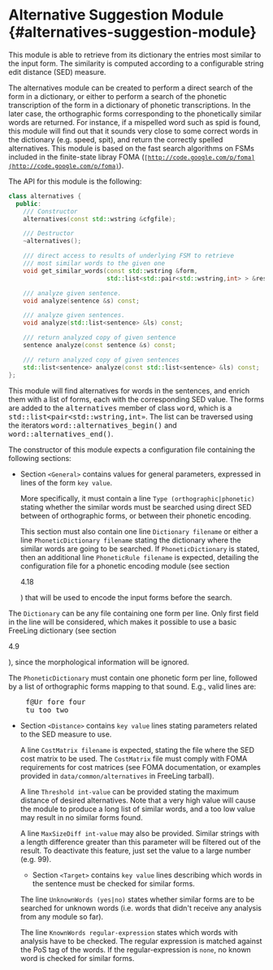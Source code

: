 # Alternative Suggestion Module {#alternatives-suggestion-module}

This module is able to retrieve from its dictionary the entries most similar to the input form. The similarity is computed according to a configurable string edit distance (SED) measure.

The alternatives module can be created to perform a direct search of the form in a dictionary, or either to perform a search of the phonetic transcription of the form in a dictionary of phonetic transcriptions. In the later case, the orthographic forms corresponding to the phonetically similar words are returned. For instance, if a mispelled word such as spid is found, this module will find out that it sounds very close to some correct words in the dictionary (e.g. speed, spit), and return the correctly spelled alternatives. This module is based on the fast search algorithms on FSMs included in the finite-state libray FOMA (<small class="SMALL"><tt>[http://code.google.com/p/foma](http://code.google.com/p/foma)</tt></small>).

The API for this module is the following:

```C++
class alternatives {
  public:
    /// Constructor
    alternatives(const std::wstring &cfgfile);

    /// Destructor
    ~alternatives();

    /// direct access to results of underlying FSM to retrieve
    /// most similar words to the given one
    void get_similar_words(const std::wstring &form,  
                           std::list<std::pair<std::wstring,int> > &results) const;

    /// analyze given sentence.
    void analyze(sentence &s) const;

    /// analyze given sentences.
    void analyze(std::list<sentence> &ls) const;

    /// return analyzed copy of given sentence
    sentence analyze(const sentence &s) const;

    /// return analyzed copy of given sentences
    std::list<sentence> analyze(const std::list<sentence> &ls) const;
};
```

This module will find alternatives for words in the sentences, and enrich them with a list of forms, each with the corresponding SED value. The forms are added to the <tt>alternatives</tt> member of class <tt>word</tt>, which is a <tt>std::list<pair<std::wstring,int»</tt>. The list can be traversed using the iterators <tt>word::alternatives_begin()</tt> and <tt>word::alternatives_end()</tt>.

The constructor of this module expects a configuration file containing the following sections:

*   Section `<General>` contains values for general parameters, expressed in lines of the form `key value`.

    More specifically, it must contain a line `Type (orthographic|phonetic)` stating whether the similar words must be searched using direct SED between of orthographic forms, or between their phonetic encoding.

    This section must also contain one line `Dictionary filename` or either a line `PhoneticDictionary filename` stating the dictionary where the similar words are going to be searched. If `PhoneticDictionary` is stated, then an additional line `PhoneticRule filename` is expected, detailing the configuration file for a phonetic encoding module (see section 

    4.18

    ) that will be used to encode the input forms before the search.

The `Dictionary` can be any file containing one form per line. Only first field in the line will be considered, which makes it possible to use a basic FreeLing dictionary (see section 

4.9

), since the morphological information will be ignored.

The `PhoneticDictionary` must contain one phonetic form per line, followed by a list of orthographic forms mapping to that sound. E.g., valid lines are:

<pre>    f@Ur fore four
    tu too two
</pre>

*   Section `<Distance>` contains `key value` lines stating parameters related to the SED measure to use.

    A line `CostMatrix filename` is expected, stating the file where the SED cost matrix to be used. The `CostMatrix` file must comply with FOMA requirements for cost matrices (see FOMA documentation, or examples provided in `data/common/alternatives` in FreeLing tarball).

    A line `Threshold int-value` can be provided stating the maximum distance of desired alternatives. Note that a very high value will cause the module to produce a long list of similar words, and a too low value may result in no similar forms found.

    A line `MaxSizeDiff int-value` may also be provided. Similar strings with a length difference greater than this parameter will be filtered out of the result. To deactivate this feature, just set the value to a large number (e.g. 99).

    *   Section `<Target>` contains `key value` lines describing which words in the sentence must be checked for similar forms.

    The line `UnknownWords (yes|no)` states whether similar forms are to be searched for unknown words (i.e. words that didn't receive any analysis from any module so far).

    The line `KnownWords regular-expression` states which words with analysis have to be checked. The regular expression is matched against the PoS tag of the words. If the regular-expression is `none`, no known word is checked for similar forms.
